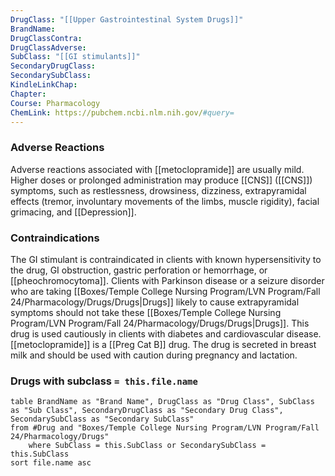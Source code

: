 ```yaml
---
DrugClass: "[[Upper Gastrointestinal System Drugs]]"
BrandName: 
DrugClassContra: 
DrugClassAdverse: 
SubClass: "[[GI stimulants]]"
SecondaryDrugClass: 
SecondarySubClass: 
KindleLinkChap: 
Chapter: 
Course: Pharmacology
ChemLink: https://pubchem.ncbi.nlm.nih.gov/#query=
---
```

### Adverse Reactions 
Adverse reactions associated with [[metoclopramide]] are usually mild. Higher doses or prolonged administration may produce [[CNS]] ([[CNS]]) symptoms, such as restlessness, drowsiness, dizziness, extrapyramidal effects (tremor, involuntary movements of the limbs, muscle rigidity), facial grimacing, and [[Depression]].

### Contraindications
The GI stimulant is contraindicated in clients with known hypersensitivity to the drug, GI obstruction, gastric perforation or hemorrhage, or [[pheochromocytoma]]. Clients with Parkinson disease or a seizure disorder who are taking [[Boxes/Temple College Nursing Program/LVN Program/Fall 24/Pharmacology/Drugs/Drugs|Drugs]] likely to cause extrapyramidal symptoms should not take these [[Boxes/Temple College Nursing Program/LVN Program/Fall 24/Pharmacology/Drugs/Drugs|Drugs]]. This drug is used cautiously in clients with diabetes and cardiovascular disease. [[metoclopramide]] is a [[Preg Cat B]] drug. The drug is secreted in breast milk and should be used with caution during pregnancy and lactation.

### Drugs with subclass `= this.file.name`
```dataview
table BrandName as "Brand Name", DrugClass as "Drug Class", SubClass as "Sub Class", SecondaryDrugClass as "Secondary Drug Class", SecondarySubClass as "Secondary SubClass"
from #Drug and "Boxes/Temple College Nursing Program/LVN Program/Fall 24/Pharmacology/Drugs" 
	where SubClass = this.SubClass or SecondarySubClass = this.SubClass
sort file.name asc
```
